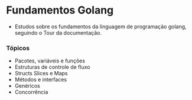 # Fundamentos Golang

- Estudos sobre os fundamentos da linguagem de programação golang, seguindo o Tour da documentação.

### Tópicos
  - Pacotes, variáveis e funções
  - Estruturas de controle de fluxo
  - Structs Slices e Maps
  - Métodos e interfaces
  - Genéricos
  - Concorrência